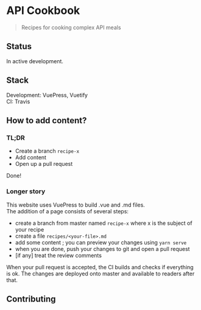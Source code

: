 # API Cookbook

> Recipes for cooking complex API meals

## Status

In active development.

## Stack

Development: VuePress, Vuetify  
CI: Travis

## How to add content?

### TL;DR

- Create a branch `recipe-x`
- Add content
- Open up a pull request

Done!

### Longer story

This website uses VuePress to build .vue and .md files.  
The addition of a page consists of several steps:
- create a branch from master named `recipe-x` where x is the subject of your
recipe
- create a file `recipes/<your-file>.md`
- add some content ; you can preview your changes using `yarn serve`
- when you are done, push your changes to git and open a pull request
- [if any] treat the review comments

When your pull request is accepted, the CI builds and checks if everything
is ok. The changes are deployed onto master and available to readers after
that.

## Contributing


